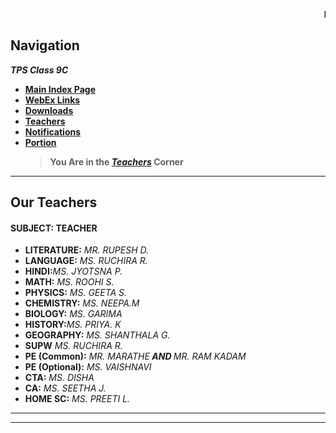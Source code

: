 
<marquee behavior="scroll" direction="left"><strong>EXAMS FROM 19th JULY!!  !!STAY STRONG!!</strong></marquee>

## Navigation
***TPS Class 9C***
- [**Main Index Page**](https://v1s1t0r999.github.io/TPS_Class_9C/index)
- [**WebEx Links**](https://v1s1t0r999.github.io/TPS_Class_9C/WebEx_Links)
- [**Downloads**](https://v1s1t0r999.github.io/TPS_Class_9C/downloads)
- [**Teachers**](https://v1s1t0r999.github.io/TPS_Class_9C/Teachers)
- [**Notifications**](https://v1s1t0r999.github.io/TPS_Class_9C/Notifications)
- [**Portion**](https://v1s1t0r999.github.io/TPS_Class_9C/Portion)
    > **You Are in the [*Teachers*](https://v1s1t0r999.github.io/TPS_Class_9C/Teachers) Corner**

---


## Our Teachers
#### SUBJECT: TEACHER

- **LITERATURE:** _MR. RUPESH D._
- **LANGUAGE:** _MS. RUCHIRA R._
- **HINDI:**_MS. JYOTSNA P._
- **MATH:** _MS. ROOHI S._
- **PHYSICS:** _MS. GEETA S._
- **CHEMISTRY:** _MS. NEEPA.M_
- **BIOLOGY:** _MS. GARIMA_
- **HISTORY:**_MS. PRIYA. K_
- **GEOGRAPHY:** _MS. SHANTHALA G._
- **SUPW** _MS. RUCHIRA R._
- **PE (Common):** _MR. MARATHE<strong> AND </strong>MR. RAM KADAM_
- **PE (Optional):** _MS. VAISHNAVI_
- **CTA:** _MS. DISHA_
- **CA:** _MS. SEETHA J._
- **HOME SC:** _MS. PREETI L._

---
---
